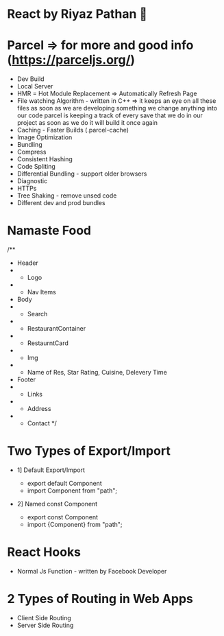 # React by Riyaz Pathan 🚀

# Parcel => for more and good info (https://parceljs.org/)

- Dev Build
- Local Server
- HMR = Hot Module Replacement => Automatically Refresh Page
- File watching Algorithm - written in C++ => it keeps an eye on all these files as soon as we are developing something we change anything into our code parcel is keeping a track of every save that we do in our project as soon as we do it will build it once again
- Caching - Faster Builds (.parcel-cache)
- Image Optimization
- Bundling
- Compress
- Consistent Hashing
- Code Spliting
- Differential Bundling - support older browsers
- Diagnostic
- HTTPs
- Tree Shaking - remove unsed code
- Different dev and prod bundles

# Namaste Food

/\*\*

- Header
- - Logo
- - Nav Items
- Body
- - Search
- - RestaurantContainer
- - RestaurntCard
- - Img
- - Name of Res, Star Rating, Cuisine, Delevery Time
- Footer
- - Links
- - Address
- - Contact
    \*/

# Two Types of Export/Import

- 1] Default Export/Import

  - export default Component
  - import Component from "path";

- 2] Named const Component
  <!-- When their is export of more than 1 component then used this type -->
  - export const Component
  - import {Component} from "path";

# React Hooks

- Normal Js Function - written by Facebook Developer

# 2 Types of Routing in Web Apps

- Client Side Routing
- Server Side Routing
